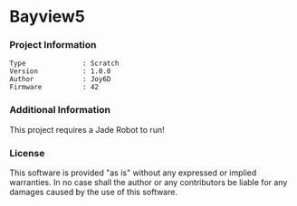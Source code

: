 Bayview5
================



### Project Information
```
Type              : Scratch
Version           : 1.0.0
Author            : Joy6D
Firmware          : 42
```

### Additional Information
This project requires a Jade Robot to run!

### License
This software is provided "as is" without any expressed or implied warranties.  In no case shall the author or any contributors be liable for any damages caused by the use of this software.

